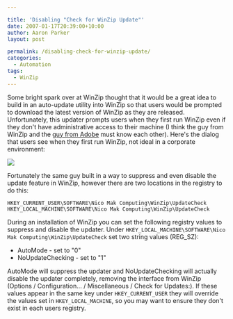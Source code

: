 ```yaml
---

title: 'Disabling "Check for WinZip Update"'
date: 2007-01-17T20:39:00+10:00
author: Aaron Parker
layout: post

permalink: /disabling-check-for-winzip-update/
categories:
  - Automation
tags:
  - WinZip
---
```

Some bright spark over at WinZip thought that it would be a great idea to build in an auto-update utility into WinZip so that users would be prompted to download the latest version of WinZip as they are released. Unfortunately, this updater prompts users when they first run WinZip even if they don't have administrative access to their machine (I think the guy from WinZip and the [guy from Adobe](http://www.stealthpuppy.com/blogs/travelling/archive/2007/01/06/adobe-customization-wizard-8.aspx) must know each other). Here's the dialog that users see when they first run WinZip, not ideal in a corporate environment:

![]({{site.baseurl}}/media/2007/01/1000.14.470.WinZipUpdate.png")

Fortunately the same guy built in a way to suppress and even disable the update feature in WinZip, however there are two locations in the registry to do this:

```
HKEY_CURRENT_USER\SOFTWARE\Nico Mak Computing\WinZip\UpdateCheck
HKEY_LOCAL_MACHINE\SOFTWARE\Nico Mak Computing\WinZip\UpdateCheck
```

During an installation of WinZip you can set the following registry values to suppress and disable the updater. Under `HKEY_LOCAL_MACHINE\SOFTWARE\Nico Mak Computing\WinZip\UpdateCheck` set two string values (REG_SZ):

* AutoMode - set to "0"
* NoUpdateChecking - set to "1"

AutoMode will suppress the updater and NoUpdateChecking will actually disable the updater completely, removing the interface from WinZip (Options / Configuration... / Miscellaneous / Check for Updates:). If these values appear in the same key under `HKEY_CURRENT_USER` they will override the values set in `HKEY_LOCAL_MACHINE`, so you may want to ensure they don't exist in each users registry.
